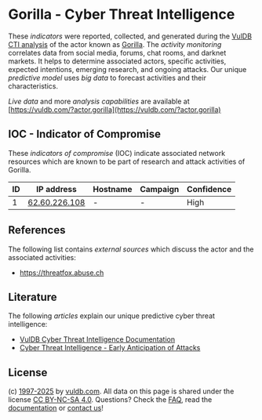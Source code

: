 # Gorilla - Cyber Threat Intelligence

These _indicators_ were reported, collected, and generated during the [VulDB CTI analysis](https://vuldb.com/?kb.cti) of the actor known as [Gorilla](https://vuldb.com/?actor.gorilla). The _activity monitoring_ correlates data from social media, forums, chat rooms, and darknet markets. It helps to determine associated actors, specific activities, expected intentions, emerging research, and ongoing attacks. Our unique _predictive model_ uses _big data_ to forecast activities and their characteristics.

_Live data_ and more _analysis capabilities_ are available at [https://vuldb.com/?actor.gorilla](https://vuldb.com/?actor.gorilla)

## IOC - Indicator of Compromise

These _indicators of compromise_ (IOC) indicate associated network resources which are known to be part of research and attack activities of Gorilla.

ID | IP address | Hostname | Campaign | Confidence
-- | ---------- | -------- | -------- | ----------
1 | [62.60.226.108](https://vuldb.com/?ip.62.60.226.108) | - | - | High

## References

The following list contains _external sources_ which discuss the actor and the associated activities:

* https://threatfox.abuse.ch

## Literature

The following _articles_ explain our unique predictive cyber threat intelligence:

* [VulDB Cyber Threat Intelligence Documentation](https://vuldb.com/?kb.cti)
* [Cyber Threat Intelligence - Early Anticipation of Attacks](https://www.scip.ch/en/?labs.20201022)

## License

(c) [1997-2025](https://vuldb.com/?kb.changelog) by [vuldb.com](https://vuldb.com/?kb.about). All data on this page is shared under the license [CC BY-NC-SA 4.0](https://creativecommons.org/licenses/by-nc-sa/4.0/). Questions? Check the [FAQ](https://vuldb.com/?kb.faq), read the [documentation](https://vuldb.com/?kb) or [contact us](https://vuldb.com/?contact)!
